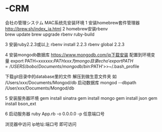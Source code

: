 # -CRM
会社の管理システム
MAC系统先安装环境
1 安装homebrew套件管理器 http://brew.sh/index_ja.html
2 homebrew安装rbenv    
  brew update
  brew upgrade rbenv ruby-build
  
3 安装ruby2.2.3或以上
  rbenv install 2.2.3
  rbenv global 2.2.3

4 安装mongodb数据库
  https://www.mongodb.com/jp下载安装
  配置到环境变量 export PATH=xxxxxx:$PATH    xxx为mongo目录
  echo 'export PATH=/USERS/bobo/Documents/mongodb/bin:$PATH'>>~/.bash_profile 
  
  下载git目录中的database里的文件 解压到做生意文件夹 如 /Users/xxx/Documents/Mongod/db
  启动数据库 mongod --dbpath /User/xxx/Documents/Mongod/db
  
5 安装服务器环境
  gem install sinatra 
  gem install mongo
  gem install json
  gem install bson_ext
  
6 启动服务器
  ruby App.rb -o 0.0.0.0 -p 任意端口号

浏览器中访问 ip地址:端口号 即可访问
  
  
